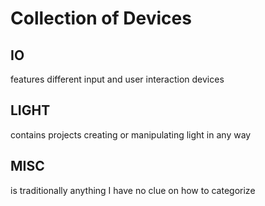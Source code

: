 # Collection of Devices

## IO

features different input and user interaction devices

## LIGHT

contains projects creating or manipulating light in any way

## MISC

is traditionally anything I have no clue on how to categorize
